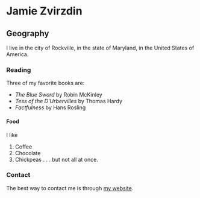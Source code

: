# Jamie Zvirzdin
## Geography

I live in the city of Rockville, in the state of Maryland, in the United States of America.

### Reading

Three of my favorite books are:

- *The Blue Sword* by Robin McKinley
- *Tess of the D'Urbervilles* by Thomas Hardy
- *Factfulness* by Hans Rosling

#### Food

I like
1. Coffee
2. Chocolate
3. Chickpeas
. . . but not all at once.

### Contact

The best way to contact me is through [my website](http://www.jamiezvirzdin.com).
